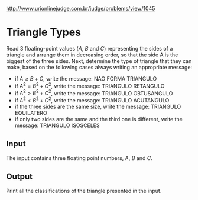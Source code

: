 http://www.urionlinejudge.com.br/judge/problems/view/1045

# Triangle Types

Read 3 floating-point values ($A$, $B$ and $C$) representing the sides of a
triangle and arrange them in decreasing order, so that the side A is the
biggest of the three sides. Next, determine the type of triangle that they can
make, based on the following cases always writing an appropriate message:

- if $A \geq B + C$, write the message: NAO FORMA TRIANGULO
- if $A^2 = B^2 + C^2$, write the message: TRIANGULO RETANGULO
- if $A^2 \gt B^2 + C^2$, write the message: TRIANGULO OBTUSANGULO
- if $A^2 \lt B^2 + C^2$, write the message: TRIANGULO ACUTANGULO
- if the three sides are the same size, write the message: TRIANGULO EQUILATERO
- if only two sides are the same and the third one is different, write the
message: TRIANGULO ISOSCELES

## Input

The input contains three floating point numbers, $A$, $B$ and $C$.

## Output

Print all the classifications of the triangle presented in the input.
